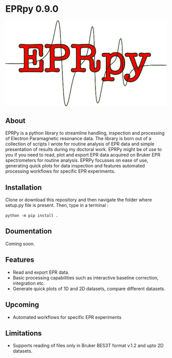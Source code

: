 # EPRpy 0.9.0

![eprpy_logo](docs/source/images/eprpy_logo.png)

## About

EPRPy is a python library to streamline handling, inspection and processing of Electron Paramagnetic resonance data.
The library is born out of a collection of scripts I wrote for routine analysis of EPR data and simple presentation of results  during my doctoral work. EPRPy might be of use to you if you need to read, plot and export EPR data acquired on Bruker EPR spectrometers for routine analysis. EPRPy focusses on ease of use, generating quick plots for data inspection and features automated processing workflows for specific EPR experiments.

## Installation

Clone or download this repository and then navigate the folder where setup.py file is present.
Then, type in a terminal :

`python -m pip install .`

## Doumentation

Coming soon.

## Features

* Read and export EPR data.
* Basic processing capabilities such as interactive baseline correction, integration etc.
* Generate quick plots of 1D and 2D datasets, compare different datasets.

## Upcoming 
* Automated workflows for specific EPR experiments

## Limitations
* Supports reading of files only in Bruker BES3T format v.1.2 and upto 2D datasets.

